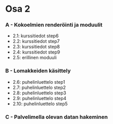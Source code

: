 # Osa 2

### A - Kokoelmien renderöinti ja moduulit

- 2.1: kurssitiedot step6
- 2.2: kurssitiedot step7
- 2.3: kurssitiedot step8
- 2.4: kurssitiedot step9
- 2.5: erillinen moduuli

### B - Lomakkeiden käsittely

- 2.6: puhelinluettelo step1
- 2.7: puhelinluettelo step2
- 2.8: puhelinluettelo step3
- 2.9: puhelinluettelo step4
- 2.10: puhelinluettelo step5

### C - Palvelimella olevan datan hakeminen